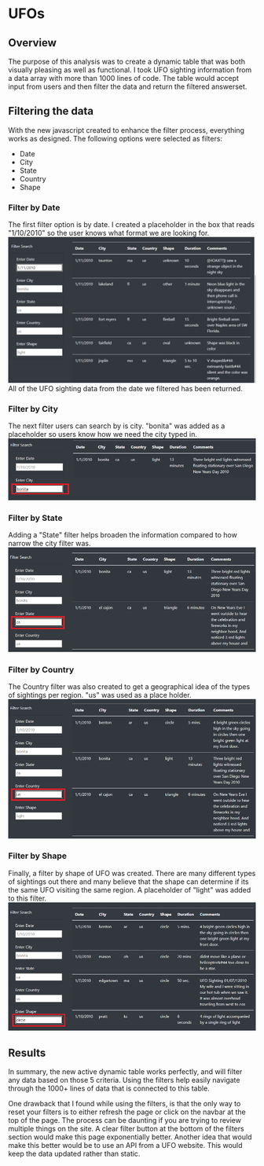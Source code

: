 # UFOs

## Overview

The purpose of this analysis was to create a dynamic table that was both visually pleasing as well as functional. I took UFO sighting information from a data array with more than 1000 lines of code. The table would accept input from users and then filter the data and return the filtered answerset.

## Filtering the data

With the new javascript created to enhance the filter process, everything works as designed. The following options were selected as filters: 
* Date
* City
* State
* Country
* Shape

### Filter by Date
The first filter option is by date. I created a placeholder in the box that reads "1/10/2010" so the user knows what format we are looking for. 
![date](images/date_search.png)
All of the UFO sighting data from the date we filtered has been returned.

### Filter by City
The next filter users can search by is city. "bonita" was added as a placeholder so users know how we need the city typed in. 
![city](images/city_search.png)

### Filter by State
Adding a "State" filter helps broaden the information compared to how narrow the city filter was. 
![state](images/state_search.png)

### Filter by Country
The Country filter was also created to get a geographical idea of the types of sightings per region. "us" was used as a place holder. 
![country](images/country_search.png)

### Filter by Shape
Finally, a filter by shape of UFO was created. There are many different types of sightings out there and many believe that the shape can determine if its the same UFO visiting the same region. A placeholder of "light" was added to this filter.
![shape](images/shape_search.png)

## Results

In summary, the new active dynamic table works perfectly, and will filter any data based on those 5 criteria. Using the filters help easily navigate through the 1000+ lines of data that is connected to this table. 

One drawback that I found while using the filters, is that the only way to reset your filters is to either refresh the page or click on the navbar at the top of the page. The process can be daunting if you are trying to review multiple things on the site. A clear filter button at the bottom of the filters section would make this page exponentially better. Another idea that would make this better would be to use an API from a UFO website. This would keep the data updated rather than static. 